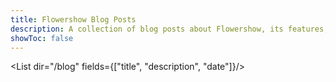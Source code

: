 ```yaml
---
title: Flowershow Blog Posts
description: A collection of blog posts about Flowershow, its features, updates, and guides.
showToc: false
---
```


<List dir="/blog" fields={["title", "description", "date"]}/>
